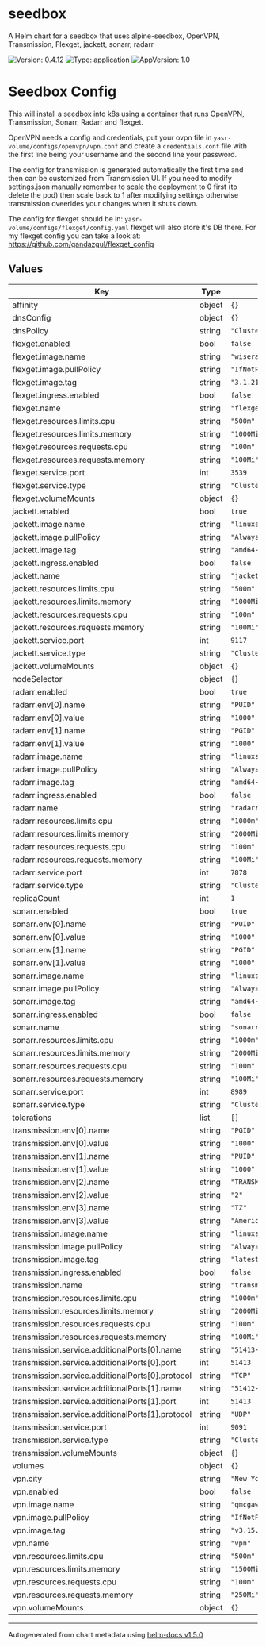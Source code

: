 # seedbox

A Helm chart for a seedbox that uses alpine-seedbox, OpenVPN, Transmission, Flexget, jackett, sonarr, radarr

![Version: 0.4.12](https://img.shields.io/badge/Version-0.4.12-informational?style=flat-square) ![Type: application](https://img.shields.io/badge/Type-application-informational?style=flat-square) ![AppVersion: 1.0](https://img.shields.io/badge/AppVersion-1.0-informational?style=flat-square)

# Seedbox Config

This will install a seedbox into k8s using a container that runs OpenVPN, Transmission, Sonarr, Radarr and flexget.

OpenVPN needs a config and credentials, put your ovpn file in `yasr-volume/configs/openvpn/vpn.conf` and create
a `credentials.conf` file with the first line being your username and the second line your password.

The config for transmission is generated automatically the first time and then can be customized from Transmission UI.
If you need to modify settings.json manually remember to scale the deployment to 0 first (to delete the pod)
then scale back to 1 after modifying settings otherwise transmission oveerides your changes when it shuts down.

The config for flexget should be in: `yasr-volume/configs/flexget/config.yaml` flexget will also store it's DB there.
For my flexget config you can take a look at: https://github.com/gandazgul/flexget_config

## Values

| Key | Type | Default | Description |
|-----|------|---------|-------------|
| affinity | object | `{}` |  |
| dnsConfig | object | `{}` |  |
| dnsPolicy | string | `"ClusterFirst"` |  |
| flexget.enabled | bool | `false` |  |
| flexget.image.name | string | `"wiserain/flexget"` |  |
| flexget.image.pullPolicy | string | `"IfNotPresent"` |  |
| flexget.image.tag | string | `"3.1.21"` |  |
| flexget.ingress.enabled | bool | `false` |  |
| flexget.name | string | `"flexget"` |  |
| flexget.resources.limits.cpu | string | `"500m"` |  |
| flexget.resources.limits.memory | string | `"1000Mi"` |  |
| flexget.resources.requests.cpu | string | `"100m"` |  |
| flexget.resources.requests.memory | string | `"100Mi"` |  |
| flexget.service.port | int | `3539` |  |
| flexget.service.type | string | `"ClusterIP"` |  |
| flexget.volumeMounts | object | `{}` |  |
| jackett.enabled | bool | `true` |  |
| jackett.image.name | string | `"linuxserver/jackett"` |  |
| jackett.image.pullPolicy | string | `"Always"` |  |
| jackett.image.tag | string | `"amd64-latest"` |  |
| jackett.ingress.enabled | bool | `false` |  |
| jackett.name | string | `"jackett"` |  |
| jackett.resources.limits.cpu | string | `"500m"` |  |
| jackett.resources.limits.memory | string | `"1000Mi"` |  |
| jackett.resources.requests.cpu | string | `"100m"` |  |
| jackett.resources.requests.memory | string | `"100Mi"` |  |
| jackett.service.port | int | `9117` |  |
| jackett.service.type | string | `"ClusterIP"` |  |
| jackett.volumeMounts | object | `{}` |  |
| nodeSelector | object | `{}` |  |
| radarr.enabled | bool | `true` |  |
| radarr.env[0].name | string | `"PUID"` |  |
| radarr.env[0].value | string | `"1000"` |  |
| radarr.env[1].name | string | `"PGID"` |  |
| radarr.env[1].value | string | `"1000"` |  |
| radarr.image.name | string | `"linuxserver/radarr"` |  |
| radarr.image.pullPolicy | string | `"Always"` |  |
| radarr.image.tag | string | `"amd64-latest"` |  |
| radarr.ingress.enabled | bool | `false` |  |
| radarr.name | string | `"radarr"` |  |
| radarr.resources.limits.cpu | string | `"1000m"` |  |
| radarr.resources.limits.memory | string | `"2000Mi"` |  |
| radarr.resources.requests.cpu | string | `"100m"` |  |
| radarr.resources.requests.memory | string | `"100Mi"` |  |
| radarr.service.port | int | `7878` |  |
| radarr.service.type | string | `"ClusterIP"` |  |
| replicaCount | int | `1` |  |
| sonarr.enabled | bool | `true` |  |
| sonarr.env[0].name | string | `"PUID"` |  |
| sonarr.env[0].value | string | `"1000"` |  |
| sonarr.env[1].name | string | `"PGID"` |  |
| sonarr.env[1].value | string | `"1000"` |  |
| sonarr.image.name | string | `"linuxserver/sonarr"` |  |
| sonarr.image.pullPolicy | string | `"Always"` |  |
| sonarr.image.tag | string | `"amd64-latest"` |  |
| sonarr.ingress.enabled | bool | `false` |  |
| sonarr.name | string | `"sonarr"` |  |
| sonarr.resources.limits.cpu | string | `"1000m"` |  |
| sonarr.resources.limits.memory | string | `"2000Mi"` |  |
| sonarr.resources.requests.cpu | string | `"100m"` |  |
| sonarr.resources.requests.memory | string | `"100Mi"` |  |
| sonarr.service.port | int | `8989` |  |
| sonarr.service.type | string | `"ClusterIP"` |  |
| tolerations | list | `[]` |  |
| transmission.env[0].name | string | `"PGID"` |  |
| transmission.env[0].value | string | `"1000"` |  |
| transmission.env[1].name | string | `"PUID"` |  |
| transmission.env[1].value | string | `"1000"` |  |
| transmission.env[2].name | string | `"TRANSMISSION_UMASK"` |  |
| transmission.env[2].value | string | `"2"` |  |
| transmission.env[3].name | string | `"TZ"` |  |
| transmission.env[3].value | string | `"America/New_York"` |  |
| transmission.image.name | string | `"linuxserver/transmission"` |  |
| transmission.image.pullPolicy | string | `"Always"` |  |
| transmission.image.tag | string | `"latest"` |  |
| transmission.ingress.enabled | bool | `false` |  |
| transmission.name | string | `"transmission"` |  |
| transmission.resources.limits.cpu | string | `"1000m"` |  |
| transmission.resources.limits.memory | string | `"2000Mi"` |  |
| transmission.resources.requests.cpu | string | `"100m"` |  |
| transmission.resources.requests.memory | string | `"100Mi"` |  |
| transmission.service.additionalPorts[0].name | string | `"51413-tcp"` |  |
| transmission.service.additionalPorts[0].port | int | `51413` |  |
| transmission.service.additionalPorts[0].protocol | string | `"TCP"` |  |
| transmission.service.additionalPorts[1].name | string | `"51412-udp"` |  |
| transmission.service.additionalPorts[1].port | int | `51413` |  |
| transmission.service.additionalPorts[1].protocol | string | `"UDP"` |  |
| transmission.service.port | int | `9091` |  |
| transmission.service.type | string | `"ClusterIP"` |  |
| transmission.volumeMounts | object | `{}` |  |
| volumes | object | `{}` |  |
| vpn.city | string | `"New York"` |  |
| vpn.enabled | bool | `false` |  |
| vpn.image.name | string | `"qmcgaw/gluetun"` |  |
| vpn.image.pullPolicy | string | `"IfNotPresent"` |  |
| vpn.image.tag | string | `"v3.15.0"` |  |
| vpn.name | string | `"vpn"` |  |
| vpn.resources.limits.cpu | string | `"500m"` |  |
| vpn.resources.limits.memory | string | `"1500Mi"` |  |
| vpn.resources.requests.cpu | string | `"100m"` |  |
| vpn.resources.requests.memory | string | `"250Mi"` |  |
| vpn.volumeMounts | object | `{}` |  |

----------------------------------------------
Autogenerated from chart metadata using [helm-docs v1.5.0](https://github.com/norwoodj/helm-docs/releases/v1.5.0)

